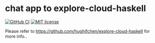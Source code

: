 # chat app to explore-cloud-haskell

[![GitHub CI](https://github.com/hughjfchen/explore-cloud-haskell/workflows/nix-ci/badge.svg)](https://github.com/hughjfchen/explore-cloud-haskell/actions)
[![MIT license](https://img.shields.io/badge/license-MIT-blue.svg)](LICENSE)

Please refer to https://github.com/hughjfchen/explore-cloud-haskell for more info..
